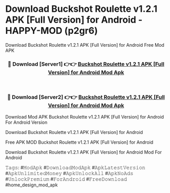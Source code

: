# Download Buckshot Roulette v1.2.1 APK [Full Version] for Android - HAPPY-MOD (p2gr6)
Download Buckshot Roulette v1.2.1 APK [Full Version] for Android Free Mod APK

<div align="center">
<h3>🔴 Download [Server1] 👉👉 <a href="https://apkcomod.com?title=Buckshot_Roulette_v1.2.1_APK_[Full_Version]_for_Android">Buckshot Roulette v1.2.1 APK [Full Version] for Android Mod Apk</a></h3><br>

<h3>🔴 Download [Server2] 👉👉 <a href="https://apkcomod.com?title=Buckshot_Roulette_v1.2.1_APK_[Full_Version]_for_Android">Buckshot Roulette v1.2.1 APK [Full Version] for Android Mod Apk</a></h3>
</div>


Download Mod APK Buckshot Roulette v1.2.1 APK [Full Version] for Android For Android Version

Download Buckshot Roulette v1.2.1 APK [Full Version] for Android 

Free APK MOD Buckshot Roulette v1.2.1 APK [Full Version] for Android 

Download Buckshot Roulette v1.2.1 APK [Full Version] for Android Mod For Android

𝚃𝚊𝚐𝚜: #𝙼𝚘𝚍𝙰𝚙𝚔 #𝙳𝚘𝚠𝚗𝚕𝚘𝚊𝚍𝙼𝚘𝚍𝙰𝚙𝚔 #𝙰𝚙𝚔𝙻𝚊𝚝𝚎𝚜𝚝𝚅𝚎𝚛𝚜𝚒𝚘𝚗 #𝙰𝚙𝚔𝚄𝚗𝚕𝚒𝚖𝚒𝚝𝚎𝚍𝙼𝚘𝚗𝚎𝚢 #𝙰𝚙𝚔𝚄𝚗𝚕𝚘𝚌𝚔𝙰𝚕𝚕 #𝙰𝚙𝚔𝙽𝚘𝙰𝚍𝚜 #𝚄𝚗𝚕𝚘𝚌𝚔𝙿𝚛𝚎𝚖𝚒𝚞𝚖 #𝙵𝚘𝚛𝙰𝚗𝚍𝚛𝚘𝚒𝚍 #𝙵𝚛𝚎𝚎𝙳𝚘𝚠𝚗𝚕𝚘𝚊𝚍 #home_design_mod_apk